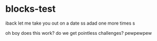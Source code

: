 # blocks-test
iback
let me take you out on a date
ss
adad
one more times
s

oh boy does this work?
do we get pointless challenges?
pewpewpew
